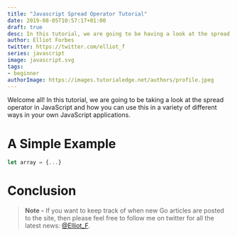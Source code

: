 ```yaml
---
title: "Javascript Spread Operator Tutorial"
date: 2019-08-05T10:57:17+01:00
draft: true
desc: In this tutorial, we are going to be having a look at the spread operator in JavaScript and how you can use it within your own JavaScript applications.
author: Elliot Forbes
twitter: https://twitter.com/elliot_f
series: javascript
image: javascript.svg
tags:
- beginner
authorImage: https://images.tutorialedge.net/authors/profile.jpeg
---
```


Welcome all! In this tutorial, we are going to be taking a look at the spread operator in JavaScript and how you can use this in a variety of different ways in your own JavaScript applications.

# A Simple Example

```js
let array = {...}
```

# Conclusion

> **Note -** If you want to keep track of when new Go articles are posted to the
> site, then please feel free to follow me on twitter for all the latest news:
> [@Elliot_F](https://twitter.com/elliot_f).
